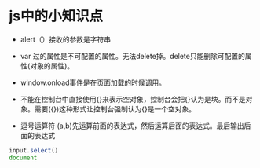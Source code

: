 <!--
 * @Author: x09898 coder_xujie@163.com
 * @Date: 2022-05-09 20:54:22
 * @LastEditors: x09898 coder_xujie@163.com
 * @LastEditTime: 2022-07-22 15:34:28
 * @FilePath: \HTML-CSS-Javascript-\JAVAScript+ES6\JavaScript\小知识点.md
 * @Description: 
-->
# js中的小知识点

* alert（）接收的参数是字符串

* var 过的属性是不可配置的属性。无法delete掉。delete只能删除可配置的属性(对象的属性)。

* window.onload事件是在页面加载的时候调用。

* 不能在控制台中直接使用{}来表示空对象，控制台会把{}认为是块。而不是对象。需要({})这种形式让控制台强制认为{}是一个空对象。

* 逗号运算符 (a,b)先运算前面的表达式，然后运算后面的表达式。最后输出后面的表达式

```js
input.select()
document
```

